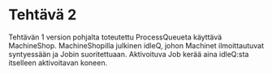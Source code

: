 # Tehtävä 2

Tehtävän 1 version pohjalta toteutettu ProcessQueueta käyttävä MachineShop. MachineShopilla julkinen idleQ, johon Machinet ilmoittautuvat syntyessään ja Jobin suoritettuaan. Aktivoituva Job kerää aina idleQ:sta itselleen aktivoitavan koneen.
